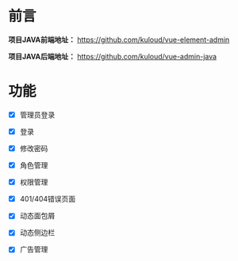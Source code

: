 
# 前言


**项目JAVA前端地址：** <a href="https://github.com/kuloud/vue-element-admin" target="_blank">https://github.com/kuloud/vue-element-admin</a>

**项目JAVA后端地址：** <a href="https://github.com/kuloud/vue-admin-java" target="_blank">https://github.com/kuloud/vue-admin-java</a>

# 功能

- [x] 管理员登录
- [x] 登录
- [x] 修改密码
- [x] 角色管理
- [x] 权限管理
- [x] 401/404错误页面
- [x] 动态面包屑
- [x] 动态侧边栏
- [x] 广告管理



